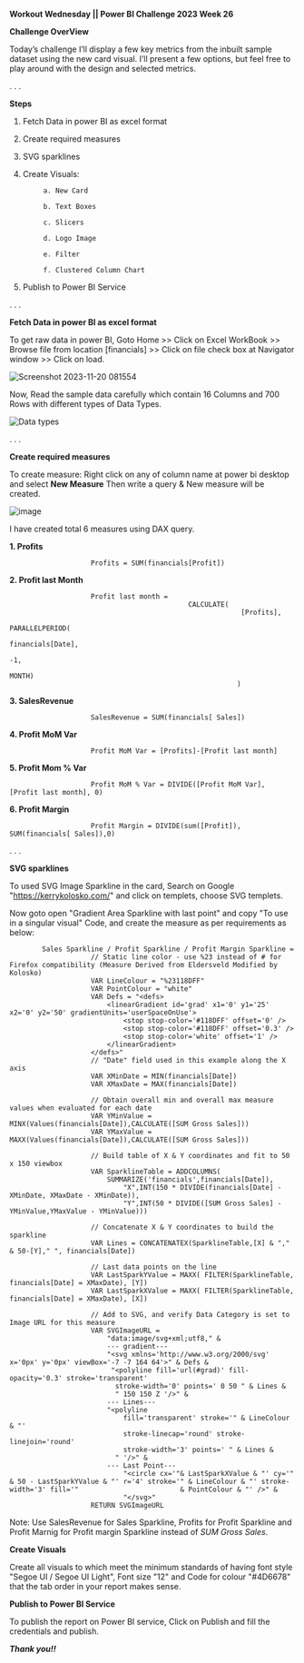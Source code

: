 **Workout Wednesday || Power BI Challenge 2023 Week 26**


**Challenge OverView**

Today’s challenge I’ll display a few key metrics from the inbuilt sample dataset using the new card visual. I’ll present a few options, but feel free to play around with the design and selected metrics.

. . .

**Steps**
1. Fetch Data in power BI as excel format
2. Create required measures
3. SVG sparklines
3. Create Visuals:

            a. New Card

            b. Text Boxes

            c. Slicers

            d. Logo Image
   
            e. Filter
   
            f. Clustered Column Chart
5. Publish to Power BI Service

. . .

**Fetch Data in power BI as excel format**

To get raw data in power BI, Goto Home >> Click on Excel WorkBook >> Browse file from location [financials] >> Click on file check box at Navigator window >> Click on load.

![Screenshot 2023-11-20 081554](https://github.com/Pushpendra5326/Power-BI/assets/145826060/01789ca9-9889-4793-8fd0-5e8844e45c08)

Now, Read the sample data carefully which contain 16 Columns and 700 Rows with different types of Data Types.

![Data types](https://github.com/Pushpendra5326/Power-BI/assets/145826060/023d5f6f-0e01-4317-9cc3-2044c7a96af2)

. . .

**Create required measures**

To create measure: Right click on any of column name at power bi desktop and select **New Measure** Then write a query & New measure will be created.

![image](https://github.com/Pushpendra5326/Power-BI/assets/145826060/0294b54b-4fe2-4aac-95c7-bd8e7e3e797d)
 
I have created total 6 measures using DAX query.

**1. Profits**

                        Profits = SUM(financials[Profit])


**2. Profit last Month**

                        Profit last month = 
                                                CALCULATE(
                                                             [Profits],
                                                             PARALLELPERIOD(
                                                            financials[Date],
                                                                                -1,
                                                                                MONTH)
                                                            )


**3. SalesRevenue**

                        SalesRevenue = SUM(financials[ Sales])


**4. Profit MoM Var**

                        Profit MoM Var = [Profits]-[Profit last month]


**5. Profit Mom % Var**

                        Profit MoM % Var = DIVIDE([Profit MoM Var], [Profit last month], 0)


**6. Profit Margin**

                        Profit Margin = DIVIDE(sum([Profit]), SUM(financials[ Sales]),0)

. . .


**SVG sparklines**

To used SVG Image Sparkline in the card, Search on Google "https://kerrykolosko.com/" and click on templets, choose SVG templets.



Now goto open "Gradient Area Sparkline with last point" and copy "To use in a singular visual" Code, and create the measure as per requirements as below:

            Sales Sparkline / Profit Sparkline / Profit Margin Sparkline = 
                        // Static line color - use %23 instead of # for Firefox compatibility (Measure Derived from Eldersveld Modified by Kolosko)
                        VAR LineColour = "%23118DFF"
                        VAR PointColour = "white"
                        VAR Defs = "<defs>
                            <linearGradient id='grad' x1='0' y1='25' x2='0' y2='50' gradientUnits='userSpaceOnUse'>
                                <stop stop-color='#118DFF' offset='0' />
                                <stop stop-color='#118DFF' offset='0.3' />
                                <stop stop-color='white' offset='1' />
                            </linearGradient>
                        </defs>"
                        // "Date" field used in this example along the X axis
                        VAR XMinDate = MIN(financials[Date])
                        VAR XMaxDate = MAX(financials[Date])
                        
                        // Obtain overall min and overall max measure values when evaluated for each date
                        VAR YMinValue = MINX(Values(financials[Date]),CALCULATE([SUM Gross Sales]))
                        VAR YMaxValue = MAXX(Values(financials[Date]),CALCULATE([SUM Gross Sales]))
                        
                        // Build table of X & Y coordinates and fit to 50 x 150 viewbox
                        VAR SparklineTable = ADDCOLUMNS(
                            SUMMARIZE('financials',financials[Date]),
                                "X",INT(150 * DIVIDE(financials[Date] - XMinDate, XMaxDate - XMinDate)),
                                "Y",INT(50 * DIVIDE([SUM Gross Sales] - YMinValue,YMaxValue - YMinValue)))
                        
                        // Concatenate X & Y coordinates to build the sparkline
                        VAR Lines = CONCATENATEX(SparklineTable,[X] & "," & 50-[Y]," ", financials[Date])
                        
                        // Last data points on the line
                        VAR LastSparkYValue = MAXX( FILTER(SparklineTable, financials[Date] = XMaxDate), [Y])
                        VAR LastSparkXValue = MAXX( FILTER(SparklineTable, financials[Date] = XMaxDate), [X])
                        
                        // Add to SVG, and verify Data Category is set to Image URL for this measure
                        VAR SVGImageURL = 
                            "data:image/svg+xml;utf8," & 
                            --- gradient---
                            "<svg xmlns='http://www.w3.org/2000/svg' x='0px' y='0px' viewBox='-7 -7 164 64'>" & Defs & 
                             "<polyline fill='url(#grad)' fill-opacity='0.3' stroke='transparent' 
                              stroke-width='0' points=' 0 50 " & Lines & 
                              " 150 150 Z '/>" &
                            --- Lines---
                            "<polyline 
                                fill='transparent' stroke='" & LineColour & "' 
                                stroke-linecap='round' stroke-linejoin='round' 
                                stroke-width='3' points=' " & Lines & 
                              " '/>" &
                            --- Last Point---
                                "<circle cx='"& LastSparkXValue & "' cy='" & 50 - LastSparkYValue & "' r='4' stroke='" & LineColour & "' stroke-width='3' fill='"                         & PointColour & "' />" &
                                "</svg>"
                        RETURN SVGImageURL

Note: Use SalesRevenue for Sales Sparkline, Profits for Profit Sparkline and Profit Marnig for Profit margin Sparkline instead of *SUM Gross Sales*.

**Create Visuals**

Create all visuals to which meet the minimum standards of having font style "Segoe UI / Segoe UI Light", Font size "12" and Code for colour "#4D6678" that the tab order in your report makes sense.


**Publish to Power BI Service**

To publish the report on Power BI service, Click on Publish and fill the credentials and publish.

***Thank you!!***






